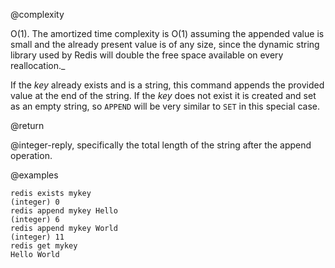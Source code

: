 @complexity

O(1). The amortized time complexity is O(1) assuming the
appended value is small and the already present value is of any size, since
the dynamic string library used by Redis will double the free space available
on every reallocation._

If the _key_ already exists and is a string, this command appends the
provided value at the end of the string.
If the _key_ does not exist it is created and set as an empty string, so
`APPEND` will be very similar to `SET` in this special case.

@return

@integer-reply, specifically the total length of the string after the append
operation.

@examples

    redis exists mykey
    (integer) 0
    redis append mykey Hello
    (integer) 6
    redis append mykey World
    (integer) 11
    redis get mykey
    Hello World



[1]: /p/redis/wiki/ReplyTypes